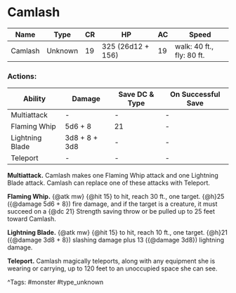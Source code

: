 # Camlash

| Name | Type | CR | HP | AC | Speed |
|------|------|----|----|----|-------|
| Camlash | Unknown | 19 | 325 (26d12 + 156) | 19 | walk: 40 ft., fly: 80 ft. |

### Actions:

| Ability | Damage | Save DC & Type | On Successful Save |
|---------|--------|----------------|--------------------|
| Multiattack | - | - | - |
| Flaming Whip | 5d6 + 8 | 21 | - |
| Lightning Blade | 3d8 + 8 + 3d8 | - | - |
| Teleport | - | - | - |


**Multiattack.** Camlash makes one Flaming Whip attack and one Lightning Blade attack. Camlash can replace one of these attacks with Teleport.

**Flaming Whip.** {@atk mw} {@hit 15} to hit, reach 30 ft., one target. {@h}25 ({@damage 5d6 + 8}) fire damage, and if the target is a creature, it must succeed on a {@dc 21} Strength saving throw or be pulled up to 25 feet toward Camlash.

**Lightning Blade.** {@atk mw} {@hit 15} to hit, reach 10 ft., one target. {@h}21 ({@damage 3d8 + 8}) slashing damage plus 13 ({@damage 3d8}) lightning damage.

**Teleport.** Camlash magically teleports, along with any equipment she is wearing or carrying, up to 120 feet to an unoccupied space she can see.

^Tags: #monster #type_unknown
